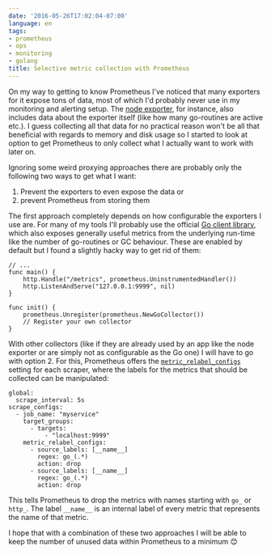 ```yaml
---
date: '2016-05-26T17:02:04-07:00'
language: en
tags:
- prometheus
- ops
- monitoring
- golang
title: Selective metric collection with Prometheus
---
```


On my way to getting to know Prometheus I've noticed that many exporters for it
expose tons of data, most of which I'd probably never use in my monitoring and
alerting setup. The [node exporter][], for instance, also includes data about
the exporter itself (like how many go-routines are active etc.). I guess
collecting all that data for no practical reason won't be all that beneficial
with regards to memory and disk usage so I started to look at option to get
Prometheus to only collect what I actually want to work with later on.

Ignoring some weird proxying approaches there are probably only the following
two ways to get what I want:

1. Prevent the exporters to even expose the data or
2. prevent Prometheus from storing them

The first approach completely depends on how configurable the exporters I use
are. For many of my tools I'll probably use the official
[Go client library][goclient], which also exposes generally useful metrics from
the underlying run-time like the number of go-routines or GC behaviour. These are
enabled by default but I found a slightly hacky way to get rid of them:

```
// ...
func main() {
	http.Handle("/metrics", prometheus.UninstrumentedHandler())
	http.ListenAndServe("127.0.0.1:9999", nil)
}

func init() {
	prometheus.Unregister(prometheus.NewGoCollector())
    // Register your own collector
}
```

With other collectors (like if they are already used by an app like the node
exporter or are simply not as configurable as the Go one) I will have to go with
option 2. For this, Prometheus offers the [`metric_relabel_configs`][mrc]
setting for each scraper, where the labels for the metrics that
should be collected can be manipulated:

```
global:
  scrape_interval: 5s
scrape_configs:
  - job_name: "myservice"
    target_groups:
      - targets:
          - "localhost:9999"
    metric_relabel_configs:
      - source_labels: [__name__]
        regex: go_(.*)
        action: drop
      - source_labels: [__name__]
        regex: go_(.*)
        action: drop
```

This tells Prometheus to drop the metrics with names starting with `go_` or
`http_`. The label `__name__` is an internal label of every metric that
represents the name of that metric.

I hope that with a combination of these two approaches I will be able to keep
the number of unused data within Prometheus to a minimum 😊

[mrc]: https://prometheus.io/docs/operating/configuration/#metric_relabel_config
[goclient]: https://github.com/prometheus/client_golang
[node exporter]: https://github.com/prometheus/node_exporter
